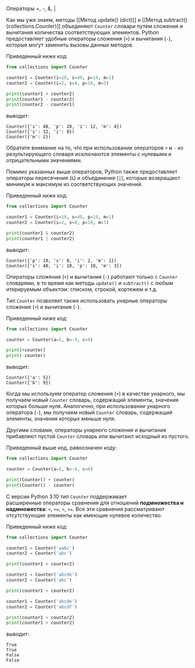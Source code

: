 Операторы +, -, &, |

Как мы уже знаем, методы [[Метод update() (dict)]] и [[Метод subtract() (collections.Counter)]] объединяют `Counter` словари путем сложения и вычитания количества соответствующих элементов. Python предоставляет удобные операторы сложения (`+`) и вычитания (`-`), которые могут заменить вызовы данных методов.

Приведенный ниже код:

```python
from collections import Counter

counter1 = Counter(i=10, s=40, p=10, m=1)
counter2 = Counter(i=2, s=8, p=10, m=3)

print(counter1 + counter2)
print(counter1 - counter2)
print(counter2 - counter1)
```

выводит:

```no-highlight
Counter({'s': 48, 'p': 20, 'i': 12, 'm': 4})
Counter({'s': 32, 'i': 8})
Counter({'m': 2})
```

Обратите внимание на то, что при использовании операторов `+` и `-` из результирующего словаря исключаются элементы с нулевыми и отрицательными значениями.

Помимо указанных выше операторов, Python также предоставляет операторы пересечения (`&`) и объединения (`|`), которые возвращают минимум и максимум из соответствующих значений.

Приведенный ниже код:

```python
from collections import Counter

counter1 = Counter(i=10, s=40, p=10, m=1)
counter2 = Counter(i=2, s=8, p=10, m=3)

print(counter1 & counter2)
print(counter1 | counter2)
```

выводит:

```no-highlight
Counter({'p': 10, 's': 8, 'i': 2, 'm': 1})
Counter({'s': 40, 'i': 10, 'p': 10, 'm': 3})
```

Операторы сложения (`+`) и вычитания (`-`) работают только с `Counter` словарями, в то время как методы `update()` и `subtract()` с любым итерируемым объектом: списком, строкой, кортежем и т.д.


 Тип `Counter` позволяет также использовать унарные операторы сложения (`+`) и вычитания (`-`).

Приведенный ниже код:

```python
from collections import Counter

counter = Counter(a=5, b=-9, c=0)

print(+counter)
print(-counter)
```

выводит:

```no-highlight
Counter({'a': 5})
Counter({'b': 9})
```

Когда мы используем оператор сложения (`+`) в качестве унарного, мы получаем новый `Counter` словарь, содержащий элементы, значения которых больше нуля. Аналогично, при использовании унарного оператора (`-`), мы получаем новый `Counter` словарь, содержащий элементы, значения которых меньше нуля.

Другими словами, операторы унарного сложения и вычитания прибавляют пустой `Counter` словарь или вычитают исходный из пустого.

Приведенный выше код, равнозначен коду:

```python
from collections import Counter

counter = Counter(a=5, b=-9, c=0)

print(Counter() + counter)
print(Counter() - counter)
```

 С версии Python 3.10 тип `Counter` поддерживает расширенные операторы сравнения для отношений **подмножества и надмножества**: `<`, `<=`, `>`, `>=`. Все эти сравнения рассматривают отсутствующие элементы как имеющие нулевое количество.

Приведенный ниже код:

```python
from collections import Counter

counter1 = Counter('aabc')
counter2 = Counter('abc')

print(counter1 > counter2)

counter1 = Counter('abcde')
counter2 = Counter('abc')

print(counter1 > counter2)

counter1 = Counter('abcde')
counter2 = Counter('abcdf')

print(counter1 > counter2)
print(counter1 < counter2)
```

выводит:

```no-highlight
True
True
False
False
```

